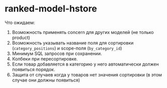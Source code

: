 # ranked-model-hstore

Что ожидаем:

1. Возможность применять concern для других моделей (не только product)
2. Возможность указывать название поля для сортировки (`category_positions`) и scope-поля (`by_category_id`)
3. Минимум SQL запросов при сохранении.
4. Колбеки при пересортировке.
5. Если товар добавляется в категорию у него автоматически должен появиться порядок.
6. Защита от случаев когда у товаров нет значения сортировки (в этом случае они должны появиться)
